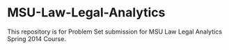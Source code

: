 # MSU-Law-Legal-Analytics
This repository is for Problem Set submission for MSU Law Legal Analytics Spring 2014 Course.
